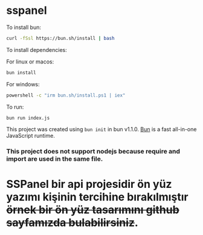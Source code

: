 # sspanel

To install bun:

```bash
curl -fSsl https://bun.sh/install | bash
```

To install dependencies:

For linux or macos:
```bash
bun install
```

For windows:

```bat
powershell -c "irm bun.sh/install.ps1 | iex"
```

To run:

```bash
bun run index.js
```

This project was created using `bun init` in bun v1.1.0. [Bun](https://bun.sh) is a fast all-in-one JavaScript runtime.

### This project does not support nodejs because require and import are used in the same file.

# SSPanel bir api projesidir ön yüz yazımı kişinin tercihine bırakılmıştır ~~örnek bir ön yüz tasarımını github sayfamızda bulabilirsiniz~~.
